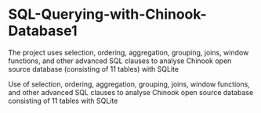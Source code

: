 # SQL-Querying-with-Chinook-Database1
The project uses selection, ordering, aggregation, grouping, joins, window functions, and other advanced SQL clauses to analyse Chinook open source database (consisting of 11 tables) with SQLite


Use of selection, ordering, aggregation, grouping, joins, window functions, and other advanced SQL clauses to analyse Chinook open source database consisting of 11 tables with SQLite
